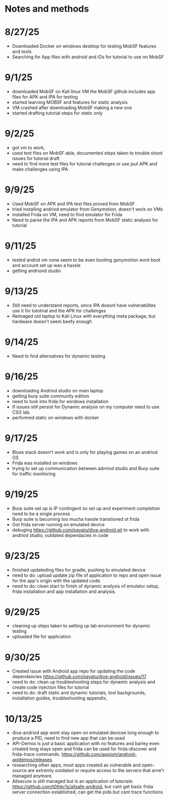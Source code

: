 # Notes and methods

# 8/27/25
* Downloaded Docker on windows desktop for testing MobSF features and tools
* Searching for App files with android and iOs  for tutorial to use on MobSF

# 9/1/25
* downloaded MobSF on Kali linux VM the MobSF github includes app files for APK and IPA for testing
* started learning MOBSF and features for static analysis 
* VM crashed after downloading MobSF making a new one
* started drafting tutorial steps for static only

# 9/2/25
* got vm to work, 
* used test files on MobSF able, documented steps taken to trouble shoot issues for tutorial draft
* need to find more test files for tutorial challenges or use jsut APK and make challenges using IPA

# 9/9/25
* Used MobSF on APK and IPA test files proved from MobSF
* tried installing andriod emulator from Genymotion, doesn't work on VMs
* installed Frida on VM, need to find emulator for Frida
* Need to parse the IPA and APK reports from MobSF static analysis for tutorial

# 9/11/25
* tested andrid vm none seem to be even booting genymotion wont boot and account set up was a hassle
* getting andriond studio

# 9/13/25
* Still need to understand reports, since IPA doesnt have vulnerabilites use it for tutotrial and the APK for challenges
* Reimaged old laptop to Kali Linux with everything meta package, but hardware doesn't seem beefy enough

# 9/14/25
* Need to find alternatives for dynamic testing

# 9/16/25
* downloading Andriod studio on main laptop
* getting burp suite community edition
* need to look into frida for windows installation
* If issues still persist for Dynamic analysis on  my computer need to use CSG lab.
* perfomred static on windows with docker

# 9/17/25
* Blues stack doesn't work and is only for playing games on an andriod OS
* Frida was installed on windows
* trying to set up communication between adnriod studio and Burp suite for traffic monitoring

# 9/19/25
* Burp suite set up is IP contingent so set up and experiment completion need to be a single process
* Burp suite is becoming too mucha  hassle transtioned ot frida
* Got frida server running on emulated device
* debuging https://github.com/payatu/diva-android.git to work with andriod studio, outdated dependacies in code

# 9/23/25
* finished updateding files for gradle, pushing to emulated device
* need to do: upload update zip file of application to repo and open issue for the app's origin with the updated code.
* need to do: clean start to finish of dynamic analysis of emulator setup, frida installation and app installation and analysis.

# 9/29/25
* cleaning up steps taken to setting up lab environment for dynamic testing
* uploaded file for application

# 9/30/25
* Created issue with Android app repo for updating the code dependancies
    https://github.com/payatu/diva-android/issues/17
* need to do: clean up troubleshooting steps for dynamic analysis and create code injection files for tutorial
* need to do: draft static and dynamic tutorials, tool backgrounds, installation guides, troubleshooting appendix, 

# 10/13/25
* diva-andriod app wont stay open on emulated devicee long enough to produce a PID, need to find new app that can be used
* API-Demos is just a basic application with no features and barley even created long stays open and frida can be used for firda-discover and frida-trace commands. https://github.com/appium/android-apidemos/releases
* researching other apps, most apps created as vulnerable and open-source are extremly outdated or require access to the servers that arne't managed anymore.
* Allsecure is still managed but is an application of tutorials: https://github.com/t0thkr1s/allsafe-android, but cant get basic frida server connection established, can get the pids but cant trace functions

